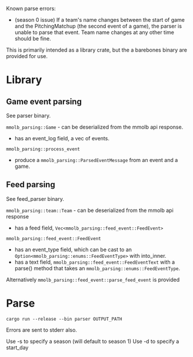 Known parse errors:
- (season 0 issue) If a team's name changes between the start of game and the PitchingMatchup (the second event of a game), the parser is unable to parse that event. Team name changes at any other time should be fine.

This is primarily intended as a library crate, but the a barebones binary are provided for use.

# Library
## Game event parsing
See parser binary.

`mmolb_parsing::Game` - can be deserialized from the mmolb api response.
- has an event_log field, a vec of events.

`mmolb_parsing::process_event`
- produce a `mmolb_parsing::ParsedEventMessage` from an event and a game.

## Feed parsing
See feed_parser binary.

`mmolb_parsing::team::Team` - can be deserialized from the mmolb api response
- has a feed field, `Vec<mmolb_parsing::feed_event::FeedEvent>`

`mmolb_parsing::feed_event::FeedEvent`
- has an event_type field, which can be cast to an `Option<mmolb_parsing::enums::FeedEventType>` with into_inner.
- has a text field, `mmolb_parsing::feed_event::FeedEventText` with a parse() method that takes an `mmolb_parsing::enums::FeedEventType`.

Alternatively `mmolb_parsing::feed_event::parse_feed_event` is provided

# Parse
```
cargo run --release --bin parser OUTPUT_PATH
```

Errors are sent to stderr also.

Use -s to specify a season (will default to season 1)
Use -d to specify a start_day